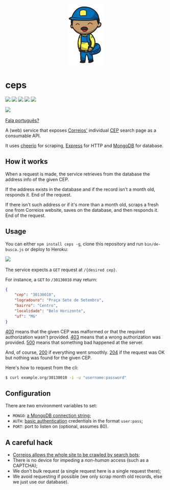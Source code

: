 <p align="center">
    <a href="#ceps">
        <img alt="logo" src="asset/logo.png">
    </a>
</p>

# ceps

[![][build-img]][build]
[![][coverage-img]][coverage]
[![][dependencies-img]][dependencies]
[![][devdependencies-img]][devdependencies]
[![][module-img]][module]

[![][npm-img]][npm]

[Fala português?]

A (web) service that exposes [Correios'] individual [CEP] search page as a consumable API.

It uses [cheerio] for scraping, [Express] for HTTP and [MongoDB] for database.

[build]:     https://travis-ci.org/codigonosso/ceps
[build-img]: https://travis-ci.org/codigonosso/ceps.png

[coverage]:     https://coveralls.io/r/codigonosso/ceps?branch=master
[coverage-img]: https://coveralls.io/repos/codigonosso/ceps/badge.png?branch=master

[dependencies]:     https://david-dm.org/codigonosso/ceps
[dependencies-img]: https://david-dm.org/codigonosso/ceps.png

[devdependencies]:     https://david-dm.org/codigonosso/ceps#info=devDependencies
[devdependencies-img]: https://david-dm.org/codigonosso/ceps/dev-status.png

[module]:     http://badge.fury.io/js/ceps
[module-img]: https://badge.fury.io/js/ceps.png

[npm]:     https://nodei.co/npm/ceps
[npm-img]: https://nodei.co/npm/ceps.png?mini=true

[Fala português?]: README.pt-BR.md

[Correios']: http://pt.wikipedia.org/wiki/Empresa_Brasileira_de_Correios_e_Tel%C3%A9grafos
[CEP]:       http://en.wikipedia.org/wiki/C%C3%B3digo_de_Endere%C3%A7amento_Postal

[cheerio]: https://github.com/cheeriojs/cheerio
[Express]: http://expressjs.com
[MongoDB]: http://mongodb.org

## How it works

When a request is made, the service retrieves from the database the address info of the given CEP.

If the address exists in the database and if the record isn't a month old, responds it.
End of the request.

If there isn't such address or if it's more than a month old, scraps a fresh one from Correios website, saves on the database, and then responds it.
End of the request.

## Usage

You can either `npm install ceps -g`, clone this repository and run `bin/de-busca.js` or deploy to Heroku:

[![][heroku-img]][heroku]

The service expects a `GET` request at `/{desired cep}`.

For instance, a `GET` to `/30130010` may return:

```json
{
    "cep": "30130010",
    "logradouro": "Praça Sete de Setembro",
    "bairro": "Centro",
    "localidade": "Belo Horizonte",
    "uf": "MG"
}
```

[heroku]:     https://heroku.com/deploy
[heroku-img]: https://www.herokucdn.com/deploy/button.png

[400] means that the given CEP was malformed or that the required authorization wasn't provided.
[403] means that a wrong authorization was provided.
[500] means that something bad happened at the server.

And, of course, [200] if everything went smoothly.
[204] if the request was OK but nothing was found for the given CEP.

Here's how to request from the cli:

```sh
$ curl example.org/30130010 -i -u "username:password"
```

[400]: http://en.wikipedia.org/wiki/List_of_HTTP_status_codes#400
[403]: http://en.wikipedia.org/wiki/List_of_HTTP_status_codes#403
[500]: http://en.wikipedia.org/wiki/List_of_HTTP_status_codes#500

[200]: http://en.wikipedia.org/wiki/List_of_HTTP_status_codes#200
[204]: http://en.wikipedia.org/wiki/List_of_HTTP_status_codes#204

## Configuration

There are two environment variables to set:

* `MONGO`: [a MongoDB connection string];
* `AUTH`: [basic authentication] credentials in the format `user:pass`;
* `PORT`: port to listen on (optional, assumes 80).

[a MongoDB connection string]: http://docs.mongodb.org/manual/reference/connection-string
[basic authentication]: https://en.wikipedia.org/wiki/Basic_access_authentication

## A careful hack

* [Correios allows the whole site to be crawled by search bots][robots];
* There is no device for impeding a *non-human* access (such as a CAPTCHA);
* We don't bulk request (a single request here is a single request there);
* We avoid requesting if possible (we only scrap month old records, else we just use our database).

[robots]: http://correios.com.br/robots.txt

